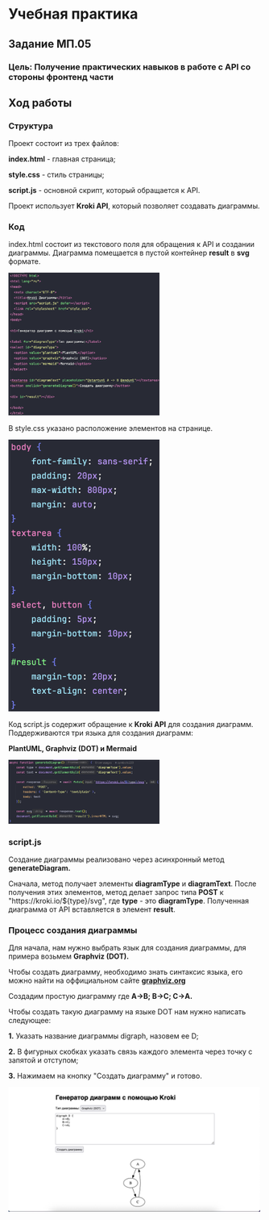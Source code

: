 # Учебная практика

## Задание МП.05

### Цель: Получение практических навыков в работе с API со стороны фронтенд части

## Ход работы

### Структура

<p>Проект состоит из трех файлов:</p>
<p><b>index.html</b> - главная страница;</p>
<p><b>style.css</b> - стиль страницы;</p>
<p><b>script.js</b> - основной скрипт, который обращается к API.</p>

<p>Проект использует <b>Kroki API</b>, который позволяет создавать диаграммы.</p>

### Код

<p>index.html состоит из текстового поля для обращения к API и создании диаграммы. Диаграмма помещается в пустой контейнер <b>result</b> в <b>svg</b> формате.</p>
<img src="/for_readme/index_code.png" alt="" width="300">
<p>В style.css указано расположение элементов на странице.</p>
<img src="/for_readme/style_code.png" alt="" width="300">
<p>Код script.js содержит обращение к <b>Kroki API</b> для создания диаграмм. Поддерживаются три языка для создания диаграмм:</p>
<p><b>PlantUML, Graphviz (DOT) и Mermaid</b></p>
<img src="/for_readme/script_code.png" alt="" width="300">

### script.js

<p>Создание диаграммы реализовано через асинхронный метод <b>generateDiagram.</b></p>
<p>Сначала, метод получает элементы <b>diagramType</b> и <b>diagramText</b>. После получения этих элементов, метод делает запрос типа <b>POST</b> к "https://kroki.io/${type}/svg", где <b>type</b> - это <b>diagramType</b>. Полученная диаграмма от API вставляется в элемент <b>result</b>.</p>

### Процесс создания диаграммы

<p>Для начала, нам нужно выбрать язык для создания диаграммы, для примера возьмем <b>Graphviz (DOT).</b></p>
<p>Чтобы создать диаграмму, необходимо знать синтаксис языка, его можно найти на оффициальном сайте <a href="http://graphviz.org"><b>graphviz.org</b></a></p>
<p>Создадим простую диаграмму где <b>A->B; B->C; C->A.</b></p>
<p>Чтобы создать такую диаграмму на языке DOT нам нужно написать следующее:</p>
<p><b>1.</b> Указать название диаграммы digraph, назовем ее D;</p>
<p><b>2.</b> В фигурных скобках указать связь каждого элемента через точку с запятой и отступом;</p>
<p><b>3.</b> Нажимаем на кнопку "Создать диаграмму" и готово.</p>
<img src="/for_readme/result.png" alt="" width="500">